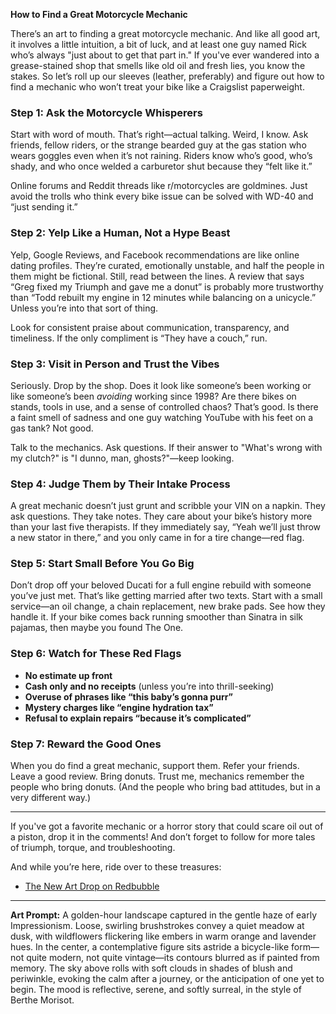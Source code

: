 **How to Find a Great Motorcycle Mechanic**

There’s an art to finding a great motorcycle mechanic. And like all good art, it involves a little intuition, a bit of luck, and at least one guy named Rick who’s always "just about to get that part in." If you've ever wandered into a grease-stained shop that smells like old oil and fresh lies, you know the stakes. So let’s roll up our sleeves (leather, preferably) and figure out how to find a mechanic who won’t treat your bike like a Craigslist paperweight.

### Step 1: Ask the Motorcycle Whisperers

Start with word of mouth. That’s right—actual talking. Weird, I know. Ask friends, fellow riders, or the strange bearded guy at the gas station who wears goggles even when it’s not raining. Riders know who’s good, who’s shady, and who once welded a carburetor shut because they “felt like it.”

Online forums and Reddit threads like r/motorcycles are goldmines. Just avoid the trolls who think every bike issue can be solved with WD-40 and “just sending it.”

### Step 2: Yelp Like a Human, Not a Hype Beast

Yelp, Google Reviews, and Facebook recommendations are like online dating profiles. They’re curated, emotionally unstable, and half the people in them might be fictional. Still, read between the lines. A review that says “Greg fixed my Triumph and gave me a donut” is probably more trustworthy than “Todd rebuilt my engine in 12 minutes while balancing on a unicycle.” Unless you’re into that sort of thing.

Look for consistent praise about communication, transparency, and timeliness. If the only compliment is “They have a couch,” run.

### Step 3: Visit in Person and Trust the Vibes

Seriously. Drop by the shop. Does it look like someone’s been working or like someone’s been *avoiding* working since 1998? Are there bikes on stands, tools in use, and a sense of controlled chaos? That’s good. Is there a faint smell of sadness and one guy watching YouTube with his feet on a gas tank? Not good.

Talk to the mechanics. Ask questions. If their answer to "What's wrong with my clutch?" is "I dunno, man, ghosts?"—keep looking.

### Step 4: Judge Them by Their Intake Process

A great mechanic doesn’t just grunt and scribble your VIN on a napkin. They ask questions. They take notes. They care about your bike’s history more than your last five therapists. If they immediately say, “Yeah we’ll just throw a new stator in there,” and you only came in for a tire change—red flag.

### Step 5: Start Small Before You Go Big

Don’t drop off your beloved Ducati for a full engine rebuild with someone you’ve just met. That’s like getting married after two texts. Start with a small service—an oil change, a chain replacement, new brake pads. See how they handle it. If your bike comes back running smoother than Sinatra in silk pajamas, then maybe you found The One.

### Step 6: Watch for These Red Flags

* **No estimate up front**
* **Cash only and no receipts** (unless you’re into thrill-seeking)
* **Overuse of phrases like “this baby’s gonna purr”**
* **Mystery charges like “engine hydration tax”**
* **Refusal to explain repairs “because it’s complicated”**

### Step 7: Reward the Good Ones

When you do find a great mechanic, support them. Refer your friends. Leave a good review. Bring donuts. Trust me, mechanics remember the people who bring donuts. (And the people who bring bad attitudes, but in a very different way.)

---

If you've got a favorite mechanic or a horror story that could scare oil out of a piston, drop it in the comments! And don’t forget to follow for more tales of triumph, torque, and troubleshooting.

And while you’re here, ride over to these treasures:

* [The New Art Drop on Redbubble](https://www.redbubble.com/people/DaveLumAI/explore?page=1&sortOrder=recent)

---

**Art Prompt:**
A golden-hour landscape captured in the gentle haze of early Impressionism. Loose, swirling brushstrokes convey a quiet meadow at dusk, with wildflowers flickering like embers in warm orange and lavender hues. In the center, a contemplative figure sits astride a bicycle-like form—not quite modern, not quite vintage—its contours blurred as if painted from memory. The sky above rolls with soft clouds in shades of blush and periwinkle, evoking the calm after a journey, or the anticipation of one yet to begin. The mood is reflective, serene, and softly surreal, in the style of Berthe Morisot.
